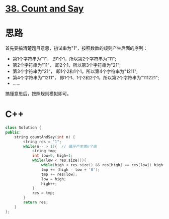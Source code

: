 # [38. Count and Say](https://leetcode.com/problems/count-and-say/description/)
#  思路
首先要搞清楚题目意思，初试串为"1"，按照数数的规则产生后面的序列：
* 第1个字符串为"1"， 即1个1，所以第2个字符串为"11";
* 第2个字符串为"11"， 即2个1，所以第3个字符串为"21";
* 第3个字符串为"21"， 即1个2和1个1，所以第4个字符串为"1211";
* 第4个字符串为"1211"， 即1个1、1个2和2个1，所以第2个字符串为"111221";
* ...... 

搞懂意思后，按照规则模拟即可。
# C++
``` C++
class Solution {
public:
    string countAndSay(int n) {
        string res = "1";
        while(n-- > 1){  // 循环产生第n个串
            string tmp;
            int low=0, high=1;
            while(low < res.size()){
                while(high < res.size() && res[high] == res[low]) high++;
                tmp += (high - low + '0');
                tmp += res[low];
                low = high;
                high++;
            }
            res = tmp;
        }
        return res; 
    }
};
```
